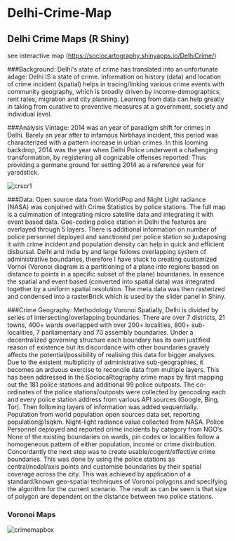 # Delhi-Crime-Map
## Delhi Crime Maps (R Shiny)
see interactive map (https://sociocartography.shinyapps.io/DelhiCrime/)


###Background:
Delhi's state of crime has translated into an unfortunate adage: Delhi IS a state of crime.
Information on history (data) and location of crime incident (spatial) helps in tracing/linking various crime events with community geography, which is broadly driven by income-demographics, rent rates, migration and city planning. Learning from data can help greatly in taking from curative to preventive measures at a government, society and individual level. 

###Analysis Vintage:
2014 was an year of paradigm shift for crimes in Delhi. Barely an year after to infamous Nirbhaya incident, this period was characterized with a pattern increase in urban crimes. In this looming backdrop, 2014 was the year when Delhi Police underwent a challenging transformation, by registering all cognizable offenses reported. Thus providing a germane ground for setting 2014 as a reference year for yarsdstick.  

![crscr1](https://cloud.githubusercontent.com/assets/6264399/17649956/305918c4-625e-11e6-8f9d-90d4892005c0.jpg)

###Data:
Open source data from WorldPop and Night Light radiance (NASA) was conjoined with Crime Statistics by police stations.
The full map is a culmination of integrating micro satellite data and integrating it with event based data. Goe-coding police station in Delhi the features are overlayed through 5 layers. There is additional information on number of police personnel deployed and sanctioned per police station so juxtaposing it with crime incident and population density can help in quick and efficient disbursal. Delhi and India by and large follows overlapping system of administrative boundaries, therefore I have stuck to creating customized Vornoi (Voronoi diagram is a partitioning of a plane into regions based on distance to points in a specific subset of the plane) boundaries. In essence the spatial and event based (converted into spatial data) was integrated together by a uniform spatial resolution. The meta data was then rasterized and condensed into a rasterBrick which is used by the slider panel in Shiny.

###Crime Geography: Methodology Voronoi
Spatially, Delhi is divided by series of intersecting/overlapping boundaries. There are over 7 districts, 21 towns, 400+ wards overlapped with over 200+ localities, 800+ sub-localities, 7 parliamentary and 70 assembly boundaries. Under a decentralized governing structure each boundary has its own justified reason of existence but its discordance with other boundaries gravely affects the potential/possibility of realising this data for bigger analyses. 
Due to the existent multiplicity of administrative sub-geographies, it becomes an arduous exercise to reconcile data from multiple layers. This has been addressed in the SociocaRtography crime maps by first mapping out the 181 police stations and additional 99 police outposts. The co-ordinates of the police stations/outposts were collected by geocoding each and every police station address from various API sources (Google, Bing, Tor). Then following layers of information was added sequentially. Population from world population open sources data set, reporting population@1sqkm. Night-light radiance value collected from NASA. Police Personnel deployed and reported crime incidents by category from NGO’s.
None of the existing boundaries on wards, pin codes or localities follow a homogeneous pattern of either population, income or crime distribution. Concordantly the next step was to create usable/cogent/effective crime boundaries. This was done by using the police stations as central/nodal/axis points and customise boundaries by their spatial coverage across the city. This was achieved by application of a standard/known geo-spatial techniques of Voronoi polygons and specifying the algorithm for the current scenario. The result as can be seen is that size of polygon are dependent on the distance between two police stations. 

### Voronoi Maps
![crimemapbox](https://cloud.githubusercontent.com/assets/6264399/17649953/2486cb9a-625e-11e6-8f7e-92522b84700f.jpg)
